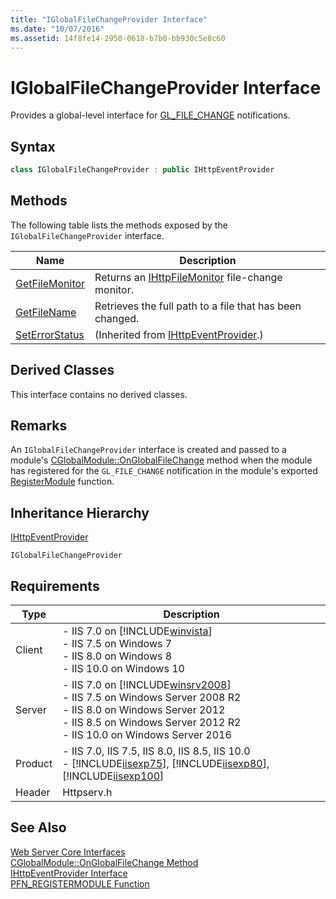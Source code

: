 ```yaml
---
title: "IGlobalFileChangeProvider Interface"
ms.date: "10/07/2016"
ms.assetid: 14f8fe14-2950-0618-b7b0-bb930c5e8c60
---
```

# IGlobalFileChangeProvider Interface
Provides a global-level interface for [GL_FILE_CHANGE](../../web-development-reference/native-code-api-reference/request-processing-constants.md) notifications.  
  
## Syntax  
  
```cpp  
class IGlobalFileChangeProvider : public IHttpEventProvider  
```  
  
## Methods  
 The following table lists the methods exposed by the `IGlobalFileChangeProvider` interface.  
  
|Name|Description|  
|----------|-----------------|  
|[GetFileMonitor](../../web-development-reference/native-code-api-reference/iglobalfilechangeprovider-getfilemonitor-method.md)|Returns an [IHttpFileMonitor](../../web-development-reference/native-code-api-reference/ihttpfilemonitor-interface.md) file-change monitor.|  
|[GetFileName](../../web-development-reference/native-code-api-reference/iglobalfilechangeprovider-getfilename-method.md)|Retrieves the full path to a file that has been changed.|  
|[SetErrorStatus](../../web-development-reference/native-code-api-reference/ihttpeventprovider-seterrorstatus-method.md)|(Inherited from [IHttpEventProvider](../../web-development-reference/native-code-api-reference/ihttpeventprovider-interface.md).)|  
  
## Derived Classes  
 This interface contains no derived classes.  
  
## Remarks  
 An `IGlobalFileChangeProvider` interface is created and passed to a module's [CGlobalModule::OnGlobalFileChange](../../web-development-reference/native-code-api-reference/cglobalmodule-onglobalfilechange-method.md) method when the module has registered for the `GL_FILE_CHANGE` notification in the module's exported [RegisterModule](../../web-development-reference/native-code-api-reference/pfn-registermodule-function.md) function.  
  
## Inheritance Hierarchy  
 [IHttpEventProvider](../../web-development-reference/native-code-api-reference/ihttpeventprovider-interface.md)  
  
 `IGlobalFileChangeProvider`  
  
## Requirements  
  
|Type|Description|  
|----------|-----------------|  
|Client|-   IIS 7.0 on [!INCLUDE[winvista](../../wmi-provider/includes/winvista-md.md)]<br />-   IIS 7.5 on Windows 7<br />-   IIS 8.0 on Windows 8<br />-   IIS 10.0 on Windows 10|  
|Server|-   IIS 7.0 on [!INCLUDE[winsrv2008](../../wmi-provider/includes/winsrv2008-md.md)]<br />-   IIS 7.5 on Windows Server 2008 R2<br />-   IIS 8.0 on Windows Server 2012<br />-   IIS 8.5 on Windows Server 2012 R2<br />-   IIS 10.0 on Windows Server 2016|  
|Product|-   IIS 7.0, IIS 7.5, IIS 8.0, IIS 8.5, IIS 10.0<br />-   [!INCLUDE[iisexp75](../../web-development-reference/native-code-api-reference/includes/iisexp75-md.md)], [!INCLUDE[iisexp80](../../web-development-reference/native-code-api-reference/includes/iisexp80-md.md)], [!INCLUDE[iisexp100](../../web-development-reference/native-code-api-reference/includes/iisexp100-md.md)]|  
|Header|Httpserv.h|  
  
## See Also  
 [Web Server Core Interfaces](../../web-development-reference/native-code-api-reference/web-server-core-interfaces.md)   
 [CGlobalModule::OnGlobalFileChange Method](../../web-development-reference/native-code-api-reference/cglobalmodule-onglobalfilechange-method.md)   
 [IHttpEventProvider Interface](../../web-development-reference/native-code-api-reference/ihttpeventprovider-interface.md)   
 [PFN_REGISTERMODULE Function](../../web-development-reference/native-code-api-reference/pfn-registermodule-function.md)